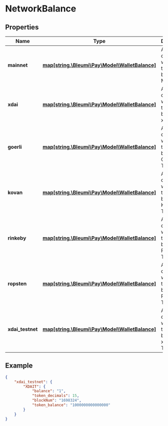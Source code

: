 # NetworkBalance

## Properties
Name | Type | Description | Notes
------------ | ------------- | ------------- | -------------
**mainnet** | [**map[string,\Bleumi\Pay\Model\WalletBalance]**](WalletBalance.md) | A dictionary which gives the token balances in MainNet | [optional] 
**xdai** | [**map[string,\Bleumi\Pay\Model\WalletBalance]**](WalletBalance.md) | A dictionary which gives the token balances in xDAI | [optional] 
**goerli** | [**map[string,\Bleumi\Pay\Model\WalletBalance]**](WalletBalance.md) | A dictionary which gives the token balances in Goerli TestNet | [optional] 
**kovan** | [**map[string,\Bleumi\Pay\Model\WalletBalance]**](WalletBalance.md) | A dictionary which gives the token balances in Kovan TestNet | [optional] 
**rinkeby** | [**map[string,\Bleumi\Pay\Model\WalletBalance]**](WalletBalance.md) | A dictionary which gives the token balances in Rinkeby TestNet | [optional] 
**ropsten** | [**map[string,\Bleumi\Pay\Model\WalletBalance]**](WalletBalance.md) | A dictionary which gives the token balances in Ropsten TestNet | [optional] 
**xdai_testnet** | [**map[string,\Bleumi\Pay\Model\WalletBalance]**](WalletBalance.md) | A dictionary which gives the token balances in xDAI TestNet | [optional] 



## Example

```json
{
    "xdai_testnet": {
        "XDAIT": {
            "balance": "1",
            "token_decimals": 15,
            "blockNum": "1698324",
            "token_balance": "1000000000000000"
        }
    }
}

```
